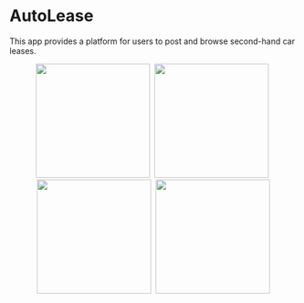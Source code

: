 # AutoLease

This app provides a platform for users to post and browse second-hand car leases. 
<p align="center">
  <img src="https://github.com/klQiu/Car-Lease-App/tree/master/screenshots/carlease1" width="200" />&nbsp;
  <img src="https://github.com/klQiu/Car-Lease-App/tree/master/screenshots/carlease2" width="200" />&nbsp;
  <img src="https://github.com/klQiu/Car-Lease-App/tree/master/screenshots/carlease3" width="200" />&nbsp;
  <img src="https://github.com/klQiu/Car-Lease-App/tree/master/screenshots/carlease4" width="200" />
</p>
